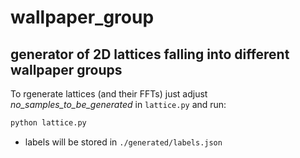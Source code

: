 # wallpaper_group
## generator of 2D lattices falling into different wallpaper groups

To rgenerate lattices (and their FFTs) just adjust *no_samples_to_be_generated* in `lattice.py` and run:
```python
python lattice.py
```
- labels will be stored in `./generated/labels.json`
